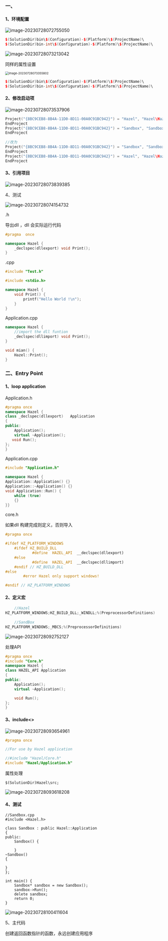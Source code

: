 ### 一、

#### 1、环境配置

![image-20230728072755050](E:/dev/Typora-Note/Engine/00-Environment.assets/image-20230728072755050.png)

```c++
$(SolutionDir)bin\$(Configuration)-$(Platform)\$(ProjectName)\
$(SolutionDir)bin-int\$(Configuration)-$(Platform)\$(ProjectName)\
```

![image-20230728073213042](E:/dev/Typora-Note/Engine/00-Environment.assets/image-20230728073213042.png)

同样的属性设置

<img src="E:/dev/Typora-Note/Engine/00-Environment.assets/image-20230728073355802.png" alt="image-20230728073355802" style="zoom:67%;" />

```C++
$(SolutionDir)bin\$(Configuration)-$(Platform)\$(ProjectName)\
$(SolutionDir)bin-int\$(Configuration)-$(Platform)\$(ProjectName)\
```

#### 2、修改启动项

![image-20230728073537906](E:/dev/Typora-Note/Engine/00-Environment.assets/image-20230728073537906.png)

```c++
Project("{8BC9CEB8-8B4A-11D0-8D11-00A0C91BC942}") = "Hazel", "Hazel\Hazel.vcxproj", "{882E5969-ECF0-4865-8291-59BEF04DF796}"
EndProject
Project("{8BC9CEB8-8B4A-11D0-8D11-00A0C91BC942}") = "Sandbox", "Sandbox\Sandbox.vcxproj", "{51241668-8323-4FF2-B5CB-C1EF52015825}"
EndProject
    
//改为
Project("{8BC9CEB8-8B4A-11D0-8D11-00A0C91BC942}") = "Sandbox", "Sandbox\Sandbox.vcxproj", "{51241668-8323-4FF2-B5CB-C1EF52015825}"
EndProject
Project("{8BC9CEB8-8B4A-11D0-8D11-00A0C91BC942}") = "Hazel", "Hazel\Hazel.vcxproj", "{882E5969-ECF0-4865-8291-59BEF04DF796}"
EndProject
```

#### 3、引用项目

![image-20230728073839385](E:/dev/Typora-Note/Engine/00-Environment.assets/image-20230728073839385.png)

4、测试

![image-20230728074154732](E:/dev/Typora-Note/Engine/00-Environment.assets/image-20230728074154732.png)

.h

导出dll ，dll 会实际运行代码

```C++
#pragma  once

namespace Hazel {
	_declspec(dllexport) void Print();
}
```

.cpp

```C++
#include "Test.h"

#include <stdio.h>

namespace Hazel {
	void Print() {
		printf("Hello World !\n");
	}
}
```

Application.cpp

```C++
namespace Hazel {
    //import the dll funtion 
	_declspec(dllimport) void Print();
}

void mian() {
	Hazel::Print();
}
```

### 二、Entry Point

#### 1、loop application

Application.h

```C++
#pragma once
namespace Hazel {
class _declspec(dllexport)	 Application
{
public:
	Application();
	virtual ~Application();
​	void Run();
};
}
```

Application.cpp

```C++
#include "Application.h"

namespace Hazel {
Application::Application() {}
Application::~Application() {}
void Application::Run() {
	while (true)
	{}
}}
```

core.h

如果dll 构建完成则定义，否则导入

```C++
#pragma once

#ifdef HZ_PLATFORM_WINDOWS
	#ifdef HZ_BUILD_DLL
			#define  HAZEL_API	__declspec(dllexport)
	#else
			#define  HAZEL_API	__declspec(dllimport)
	#endif // HZ_BUILD_DLL
#else
		#error Hazel only support windows!

#endif // HZ_PLATFORM_WINDOWS

```

#### 2、定义宏

```C++
	//Hazel
HZ_PLATFORM_WINDOWS;HZ_BUILD_DLL;_WINDLL;%(PreprocessorDefinitions) 
    
    //SandBox
HZ_PLATFORM_WINDOWS;_MBCS;%(PreprocessorDefinitions)
```

![image-20230728092752127](E:/dev/Typora-Note/Engine/00-Environment.assets/image-20230728092752127.png)

处理API

```C++
#pragma once
#include "Core.h"
namespace Hazel {
class HAZEL_API Application
{
public:
	Application();
	virtual ~Application();

	void Run();
};
}
```

#### 3、include<>

![image-20230728093654961](E:/dev/Typora-Note/Engine/00-Environment.assets/image-20230728093654961.png)

```C++
#pragma once

//For use by Hazel application

//#include "Hazel/Core.h"
#include "Hazel/Application.h"
```

属性处理

```
$(SolutionDir)Hazel\src;
```

![image-20230728093618208](E:/dev/Typora-Note/Engine/00-Environment.assets/image-20230728093618208.png)

#### 4、测试



	//Sandbox.cpp
	#include <Hazel.h>
	
	class Sandbox : public Hazel::Application
	{
	public:
		Sandbox() {
		
		}
	~Sandbox()
	{
	
	}
	};
	
	int main() {
		Sandbox* sandbox = new Sandbox();
		sandbox->Run();
		delete sandbox;
		return 0;
	}
![image-20230728100411604](E:/dev/Typora-Note/Engine/00-Environment.assets/image-20230728100411604.png)

5、主代码

创建返回函数指针的函数，永远创建应用程序